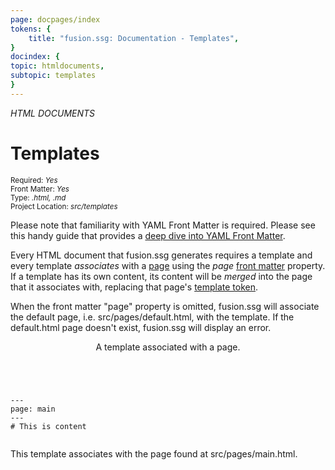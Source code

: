 ```yaml
---
page: docpages/index
tokens: {
    title: "fusion.ssg: Documentation - Templates",
}
docindex: {
topic: htmldocuments,
subtopic: templates
}
---
```


<em>HTML DOCUMENTS</em>

# Templates

<section class="container">
    <div><small>Required: <em>Yes</em></small></div>
    <div><small>Front Matter: <em>Yes</em></small></div>
    <div><small>Type: <em>.html, .md </em></small></div>
    <div><small>Project Location: <em>src/templates</em></small></div>
</section>

<p class="info">Please note that familiarity with YAML Front Matter is required. Please see this handy guide that provides a <a href="https://support.typora.io/YAML/">deep dive into YAML Front Matter</a>.</p>

Every HTML document that fusion.ssg generates requires a template and every template <em>associates</em> with a <a href="{baseURL}/docs/htmldocuments/pages">page</a> using the <em>page</em> <a href="{baseURL}/docs/htmldocuments/frontmatter">front matter</a> property.
If a template has its own content, its content will be <em>merged</em> into the page that it associates with, replacing that page's <a href="{baseURL}/docs/htmldocuments/tokens#template-tokens">template token</a>.

<p class="info">When the front matter "page" property is omitted, fusion.ssg will associate the default page, i.e. src/pages/default.html, with the template. If the default.html page doesn't exist, fusion.ssg will display an error.</p>
<article>
    <header>
        <p class="example">A template associated with a page.</p>
    </header>
    <pre><code class="language-YAML">
---
page: main
---
# This is content
    </code></pre>
    <footer>
    <p>This template associates with the page found at src/pages/main.html.</p>
    </footer>
</article>
